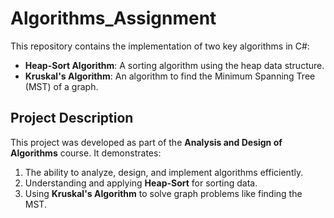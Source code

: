 # Algorithms_Assignment

This repository contains the implementation of two key algorithms in C#:
- **Heap-Sort Algorithm**: A sorting algorithm using the heap data structure.
- **Kruskal's Algorithm**: An algorithm to find the Minimum Spanning Tree (MST) of a graph.

## **Project Description**
This project was developed as part of the **Analysis and Design of Algorithms** course. It demonstrates:
1. The ability to analyze, design, and implement algorithms efficiently.
2. Understanding and applying **Heap-Sort** for sorting data.
3. Using **Kruskal's Algorithm** to solve graph problems like finding the MST.


